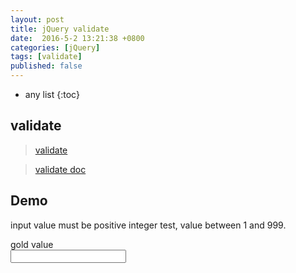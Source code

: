 ```yaml
---
layout: post
title: jQuery validate
date:  2016-5-2 13:21:38 +0800
categories: [jQuery]
tags: [validate]
published: false
---
```


* any list
{:toc}

## validate

> [validate](https://jqueryvalidation.org/)

> [validate doc](https://jqueryvalidation.org/documentation/)


## Demo

input value must be positive integer test, value between 1 and 999.

<form id="validate-form" class="form-horizontal">
<div class="form-group">
<label class="col-xs-2 text-right control-label">gold value</label>
<div class="col-xs-8">
<input id="gold-value" name="gold-value"/>
</div>
</div>
</form>





